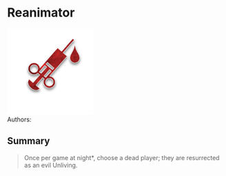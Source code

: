 # Reanimator
<img src="https://raw.githubusercontent.com/yoyosource/BOTC-HomeBrew/master/Minion/Reanimator/image.png" alt="drawing" width="200"/>\
Authors: 

## Summary
> Once per game at night*, choose a dead player; they are resurrected as an evil Unliving.

